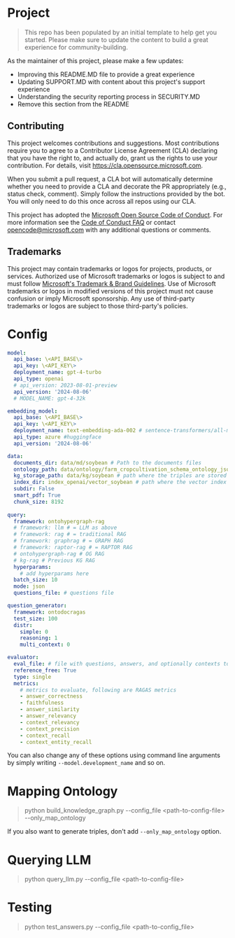 # Project

> This repo has been populated by an initial template to help get you started. Please
> make sure to update the content to build a great experience for community-building.

As the maintainer of this project, please make a few updates:

- Improving this README.MD file to provide a great experience
- Updating SUPPORT.MD with content about this project's support experience
- Understanding the security reporting process in SECURITY.MD
- Remove this section from the README

## Contributing

This project welcomes contributions and suggestions.  Most contributions require you to agree to a
Contributor License Agreement (CLA) declaring that you have the right to, and actually do, grant us
the rights to use your contribution. For details, visit https://cla.opensource.microsoft.com.

When you submit a pull request, a CLA bot will automatically determine whether you need to provide
a CLA and decorate the PR appropriately (e.g., status check, comment). Simply follow the instructions
provided by the bot. You will only need to do this once across all repos using our CLA.

This project has adopted the [Microsoft Open Source Code of Conduct](https://opensource.microsoft.com/codeofconduct/).
For more information see the [Code of Conduct FAQ](https://opensource.microsoft.com/codeofconduct/faq/) or
contact [opencode@microsoft.com](mailto:opencode@microsoft.com) with any additional questions or comments.

## Trademarks

This project may contain trademarks or logos for projects, products, or services. Authorized use of Microsoft 
trademarks or logos is subject to and must follow 
[Microsoft's Trademark & Brand Guidelines](https://www.microsoft.com/en-us/legal/intellectualproperty/trademarks/usage/general).
Use of Microsoft trademarks or logos in modified versions of this project must not cause confusion or imply Microsoft sponsorship.
Any use of third-party trademarks or logos are subject to those third-party's policies.


# Config

```yaml
model:
  api_base: \<API_BASE\>
  api_key: \<API_KEY\>
  deployment_name: gpt-4-turbo
  api_type: openai
  # api_version: 2023-08-01-preview
  api_version: '2024-08-06'
  # MODEL_NAME: gpt-4-32k

embedding_model:
  api_base: \<API_BASE\>
  api_key: \<API_KEY\>
  deployment_name: text-embedding-ada-002 # sentence-transformers/all-mpnet-base-v2
  api_type: azure #huggingface
  api_version: '2024-08-06'

data:
  documents_dir: data/md/soybean # Path to the documents files
  ontology_path: data/ontology/farm_cropcultivation_schema_ontology_jsonld.json # ontology path
  kg_storage_path: data/kg/soybean # path where the triples are stored
  index_dir: index_openai/vector_soybean # path where the vector index is stored
  subdir: False
  smart_pdf: True
  chunk_size: 8192
  
query:
  framework: ontohypergraph-rag
  # framework: llm # = LLM as above
  # framework: rag # = traditional RAG 
  # framework: graphrag # = GRAPH RAG
  # framework: raptor-rag # = RAPTOR RAG
  # ontohypergraph-rag # OG RAG
  # kg-rag # Previous KG RAG
  hyperparams:
    # add hyperparams here
  batch_size: 10
  mode: json
  questions_file: # questions file

question_generator:
  framework: ontodocragas
  test_size: 100
  distr: 
    simple: 0
    reasoning: 1
    multi_context: 0

evaluator:
  eval_file: # file with questions, answers, and optionally contexts to evaluate 
  reference_free: True
  type: single
  metrics:
    # metrics to evaluate, following are RAGAS metrics
    - answer_correctness
    - faithfulness
    - answer_similarity
    - answer_relevancy
    - context_relevancy
    - context_precision
    - context_recall
    - context_entity_recall
```

You can also change any of these options using command line arguments by simply writing `--model.development_name` and so on.

# Mapping Ontology

> python build_knowledge_graph.py --config_file \<path-to-config-file\> --only_map_ontology

If you also want to generate triples, don't add `--only_map_ontology` option. 

# Querying LLM

> python query_llm.py --config_file \<path-to-config-file\>

# Testing

> python test_answers.py --config_file \<path-to-config_file\>